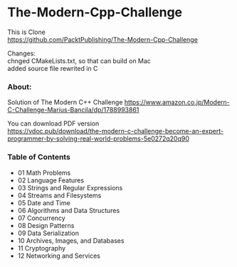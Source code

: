 The-Modern-Cpp-Challenge  
===============

This is Clone  
 https://github.com/PacktPublishing/The-Modern-Cpp-Challenge  

Changes:  
chnged CMakeLists.txt, so that can build on Mac  
added source file rewrited in C  


### About:
Solution of The Modern C++ Challenge 
https://www.amazon.co.jp/Modern-C-Challenge-Marius-Bancila/dp/1788993861  

You can download PDF version  
https://vdoc.pub/download/the-modern-c-challenge-become-an-expert-programmer-by-solving-real-world-problems-5e0272q20q90

### Table of Contents  
- 01 Math Problems 
- 02 Language Features  
- 03 Strings and Regular Expressions 
- 04 Streams and Filesystems    
- 05 Date and Time  
- 06 Algorithms and Data Structures   
- 07 Concurrency 
 - 08 Design Patterns  
- 09 Data Serialization   
- 10 Archives, Images, and Databases   
- 11 Cryptography 
- 12 Networking and Services   


